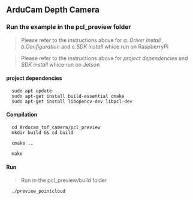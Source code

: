 ## ArduCam Depth Camera 
### Run the example in the pcl_preview folder
> Please refer to the instructions above for  _*a. Driver Install*_ , _*b.Configuration*_ and _*c.SDK install*_ whice run on RaspberryPi

> Please refer to the instructions above for  _*project dependencies*_ and _*SDK install*_ whice run on Jetson
#### project dependencies
```Shell
  sudo apt update
  sudo apt-get install build-essential cmake 
  sudo apt-get install libopencv-dev libpcl-dev
```
#### Compilation
```Shell
  cd Arducam_tof_camera/pcl_preview
  mkdir build && cd build
  
  cmake ..

  make
```
#### Run
> Run in the pcl_preview/build folder
```Shell
  ./preview_pointcloud
```